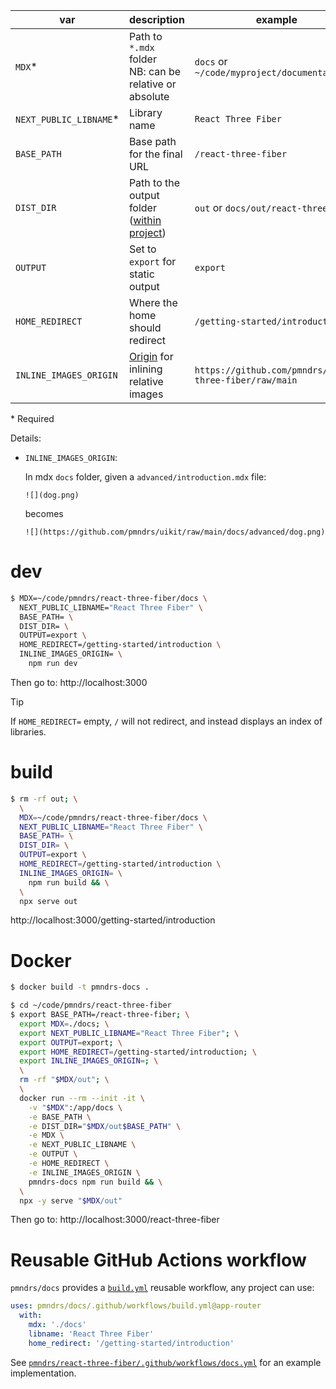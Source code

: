 | var                     | description                                                                                                                                                              | example                                                | default |
| ----------------------- | ------------------------------------------------------------------------------------------------------------------------------------------------------------------------ | ------------------------------------------------------ | ------- |
| `MDX`\*                 | Path to `*.mdx` folder<br>NB: can be relative or absolute                                                                                                                | `docs` or `~/code/myproject/documentation`             | none    |
| `NEXT_PUBLIC_LIBNAME`\* | Library name                                                                                                                                                             | `React Three Fiber`                                    | none    |
| `BASE_PATH`             | Base path for the final URL                                                                                                                                              | `/react-three-fiber`                                   | none    |
| `DIST_DIR`              | Path to the output folder ([within project](https://nextjs.org/docs/app/api-reference/next-config-js/distDir#:~:text=should%20not%20leave%20your%20project%20directory)) | `out` or `docs/out/react-three-fiber`                  | none    |
| `OUTPUT`                | Set to `export` for static output                                                                                                                                        | `export`                                               | none    |
| `HOME_REDIRECT`         | Where the home should redirect                                                                                                                                           | `/getting-started/introduction`                        | none    |
| `INLINE_IMAGES_ORIGIN`  | [Origin](https://developer.mozilla.org/en-US/docs/Web/API/URL/origin) for inlining relative images                                                                       | `https://github.com/pmndrs/react-three-fiber/raw/main` | none    |

\* Required

Details:

- `INLINE_IMAGES_ORIGIN`:

  In mdx `docs` folder, given a `advanced/introduction.mdx` file:

  ```mdx
  ![](dog.png)
  ```

  becomes

  ```mdx
  ![](https://github.com/pmndrs/uikit/raw/main/docs/advanced/dog.png)
  ```

# dev

```sh
$ MDX=~/code/pmndrs/react-three-fiber/docs \
  NEXT_PUBLIC_LIBNAME="React Three Fiber" \
  BASE_PATH= \
  DIST_DIR= \
  OUTPUT=export \
  HOME_REDIRECT=/getting-started/introduction \
  INLINE_IMAGES_ORIGIN= \
    npm run dev
```

Then go to: http://localhost:3000

> [!TIP]
> If `HOME_REDIRECT=` empty, `/` will not redirect, and instead displays an index of libraries.

# build

```sh
$ rm -rf out; \
  \
  MDX=~/code/pmndrs/react-three-fiber/docs \
  NEXT_PUBLIC_LIBNAME="React Three Fiber" \
  BASE_PATH= \
  DIST_DIR= \
  OUTPUT=export \
  HOME_REDIRECT=/getting-started/introduction \
  INLINE_IMAGES_ORIGIN= \
    npm run build && \
  \
  npx serve out
```

http://localhost:3000/getting-started/introduction

# Docker

```sh
$ docker build -t pmndrs-docs .
```

```sh
$ cd ~/code/pmndrs/react-three-fiber
$ export BASE_PATH=/react-three-fiber; \
  export MDX=./docs; \
  export NEXT_PUBLIC_LIBNAME="React Three Fiber"; \
  export OUTPUT=export; \
  export HOME_REDIRECT=/getting-started/introduction; \
  export INLINE_IMAGES_ORIGIN=; \
  \
  rm -rf "$MDX/out"; \
  \
  docker run --rm --init -it \
    -v "$MDX":/app/docs \
    -e BASE_PATH \
    -e DIST_DIR="$MDX/out$BASE_PATH" \
    -e MDX \
    -e NEXT_PUBLIC_LIBNAME \
    -e OUTPUT \
    -e HOME_REDIRECT \
    -e INLINE_IMAGES_ORIGIN \
    pmndrs-docs npm run build && \
  \
  npx -y serve "$MDX/out"
```

Then go to: http://localhost:3000/react-three-fiber

# Reusable GitHub Actions workflow

`pmndrs/docs` provides a [`build.yml`](.github/workflows/build.yml) reusable workflow, any project can use:

```yml
uses: pmndrs/docs/.github/workflows/build.yml@app-router
  with:
    mdx: './docs'
    libname: 'React Three Fiber'
    home_redirect: '/getting-started/introduction'
```

See [`pmndrs/react-three-fiber/.github/workflows/docs.yml`](https://github.com/pmndrs/react-three-fiber/blob/master/.github/workflows/docs.yml) for an example implementation.
